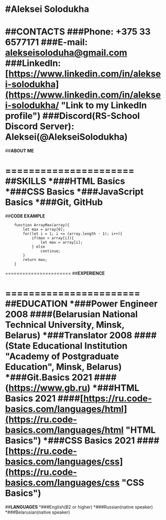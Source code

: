 #**Aleksei Solodukha**
======================
##**CONTACTS**
###**Phone:** +375 33 6577171
###**E-mail:** alekseisoloduha@gmail.com
###**LinkedIn:** [https://www.linkedin.com/in/aleksei-solodukha](https://www.linkedin.com/in/aleksei-solodukha/ "Link to my LinkedIn profile")
###**Discord(RS-School Discord Server):** Aleksei(@AlekseiSolodukha)
======================
##**ABOUT ME**


======================
##**SKILLS**
    *###HTML Basics
    *###CSS Basics
    *###JavaScript Basics
    *###Git, GitHub
=======================
##**CODE EXAMPLE**
```
    function ArrayMax(array){
		let max = array[0];
		for(let i = 1; i <= (array.length - 1); i++){
			if(max < array[i]){
				let max = array[i];
			} else
				continue;
		}
		return max;
	}
```
=======================
##**EXPERIENCE**

=======================
##**EDUCATION**
    *###Power Engineer                     2008
     ####(Belarusian National Technical University, Minsk, Belarus)
    *###Translator                         2008
     ####(State Educational Institution "Academy of Postgraduate Education", Minsk, Belarus)
    *###Git.Basics                         2021
      ####(https://www.gb.ru)
    *###HTML Basics                        2021
     ####[https://ru.code-basics.com/languages/html](https://ru.code-basics.com/languages/html "HTML Basics")
    *###CSS Basics                        2021
     ####[https://ru.code-basics.com/languages/css](https://ru.code-basics.com/languages/css "CSS Basics")  
=======================
##**LANGUAGES**
    *###English(B2 or higher)
    *###Russian(native speaker)
    *###Belarusian(native speaker)
